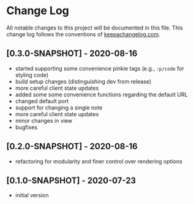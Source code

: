 # Change Log
All notable changes to this project will be documented in this file. This change log follows the conventions of [keepachangelog.com](http://keepachangelog.com/).

## [0.3.0-SNAPSHOT] - 2020-08-16
- started supporting some convenience pinkie tags (e.g., `:p/code` for styling code)
- build setup changes (distinguishing dev from release)
- more careful client state updates
- added some some convenience functions regarding the default URL
- changed default port
- support for changing a single note
- more careful client state updates 
- minor changes in view
- bugfixes

## [0.2.0-SNAPSHOT] - 2020-08-16
- refactoring for modularity and finer control over rendering options

## [0.1.0-SNAPSHOT] - 2020-07-23
- initial version
